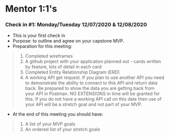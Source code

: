 # Mentor 1:1's

### Check in #1: Monday/Tuesday 12/07/2020 & 12/08/2020
* This is your first check in
* Purpose: to outline and agree on your capstone MVP.
* Preparation for this meeting:
> 1. Completed wireframes
> 1. A github project with your application planned out - cards written by feature, lots of detail in each card
> 1. Completed Entity Relationship Diagram (ERD)
> 1. A working API get request.  If you plan to use another API you need to demonstrate the ability to connect to this API and return data back. Be prepared to show the data you are getting back from your API in Postman. NO EXTENSIONS in time will be granted for this.  If you do not have a working API call on this date then use of your API will be a stretch goal and not part of your MVP.
* At the end of this meeting you should have:
> 1. A list of your MVP goals
> 1. An ordered list of your stretch goals
